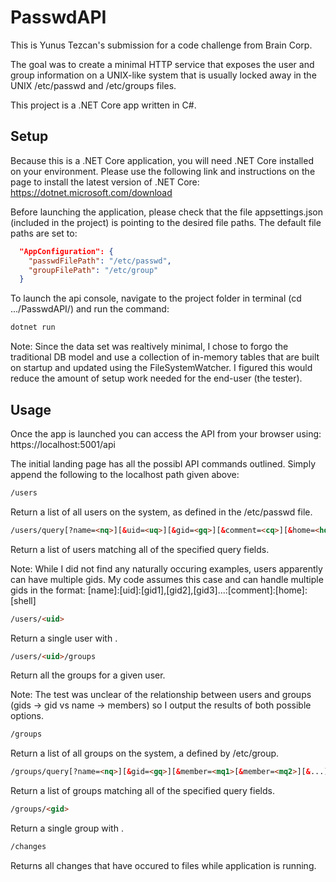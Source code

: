 # PasswdAPI
This is Yunus Tezcan's submission for a code challenge from Brain Corp.

The goal was to create a minimal HTTP service that exposes the user and group information on a UNIX-like system that is usually locked away in the UNIX /etc/passwd and /etc/groups files.

This project is a .NET Core app written in C#.

## Setup
Because this is a .NET Core application, you will need .NET Core installed on your environment. Please use the following link and instructions on the page to install the latest version of .NET Core: https://dotnet.microsoft.com/download

Before launching the application, please check that the file appsettings.json (included in the project) is pointing to the desired file paths. The default file paths are set to:
```JSON
  "AppConfiguration": {
    "passwdFilePath": "/etc/passwd",
    "groupFilePath": "/etc/group"
  }
```
To launch the api console, navigate to the project folder in terminal (cd .../PasswdAPI/) and run the command:
```bash
dotnet run
```
Note: Since the data set was realtively minimal, I chose to forgo the traditional DB model and use a collection of in-memory tables that are built on startup and updated using the FileSystemWatcher. I figured this would reduce the amount of setup work needed for the end-user (the tester).

## Usage
Once the app is launched you can access the API from your browser using: https://localhost:5001/api

The initial landing page has all the possibl API commands outlined. Simply append the following to the localhost path given above:
```HTML
/users
```
Return a list of all users on the system, as defined in the /etc/passwd file.
```HTML
/users/query[?name=<nq>][&uid=<uq>][&gid=<gq>][&comment=<cq>][&home=<hq>][&shell=<sq>]
```
Return a list of users matching all of the specified query fields.

Note: While I did not find any naturally occuring examples, users apparently can have multiple gids. My code assumes this case and can handle multiple gids in the format: [name]:[uid]:[gid1],[gid2],[gid3]...:[comment]:[home]:[shell]
```HTML
/users/<uid>
```
Return a single user with <uid>.
```HTML
/users/<uid>/groups
```
Return all the groups for a given user.

Note: The test was unclear of the relationship between users and groups (gids -> gid vs name -> members) so I output the results of both possible options.
```HTML
/groups
```
Return a list of all groups on the system, a defined by /etc/group.
```HTML
/groups/query[?name=<nq>][&gid=<gq>][&member=<mq1>[&member=<mq2>][&...]
```
Return a list of groups matching all of the specified query fields.
```HTML
/groups/<gid>
```
Return a single group with <gid>.
```HTML
/changes
```
Returns all changes that have occured to files while application is running.
